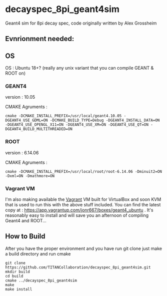 # decayspec_8pi_geant4sim
Geant4 sim for 8pi decay spec, code originally written by Alex Grossheim

## Evnrionment needed:

## OS

OS : Ubuntu 18+? (really any unix variant that you can compile GEANT & ROOT on)

### GEANT4

version : 10.05

CMAKE Agruments :

```
cmake -DCMAKE_INSTALL_PREFIX=/usr/local/geant4.10.05 -DGEANT4_USE_GDML=ON -DCMAKE_BUILD_TYPE=Debug -DGEANT4_INSTALL_DATA=ON -DGEANT4_USE_OPENGL_X11=ON -DGEANT4_USE_XM=ON -DGEANT4_USE_QT=ON -DGEANT4_BUILD_MULTITHREADED=ON
```
### ROOT

version : 6.14.06

CMAKE Agruments :

```cmake -DCMAKE_INSTALL_PREFIX=/usr/local/root/root-6.14.06 -Dminuit2=ON -Dxml=ON -Dmathmore=ON```

### Vagrant VM

I'm also making available the [Vagrant](https://www.vagrantup.com/) VM built for VirtualBox and soon KVM that is used to run this with the above stuff included.  You can find the latest copy at : https://app.vagrantup.com/jonr667/boxes/geant4_ubuntu . It's reasonably easy to install and will save you an afternoon of compiling Geant4 and ROOT...

## How to Build
After you have the proper environment and you have run git clone just make a build directory and run cmake

```
git clone https://github.com/TITANCollaboration/decayspec_8pi_geant4sim.git
mkdir build
cd build
cmake ../decayspec_8pi_geant4sim
make
make install
```